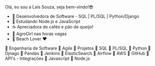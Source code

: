 
Olá, eu sou a Laís Souza, seja bem-vindo!😎

- 🧚‍ Desenvolvedora de Software - SQL | PL/SQL | Python/Django
- 🌱 Estudando Node.js e JavaScript
- ☕ Apreciadora de cafés e pão de queijo! 
- 🌿 AgroGirl nas horas vagas
- 🌴 Beach Lover ❤

💙 Engenharia de Software
💙 Agile
💙 Projetos
💙 SQL
💙 PL/SQL
💙 Python
💙 Djnago
💙 Pandas
💙 Jenkins
💙 ElasticSearch
💙 Airflow
💙 AWS
💙 GitHub
💙 API's - Integrações
💙 Javascript
💙 Node.js


